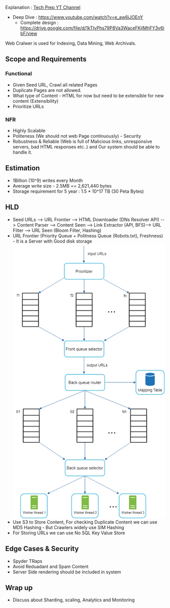 Explanation : [Tech Prep YT Channel](https://www.youtube.com/watch?v=5DTxuMDYvNc)
- Deep Dive : https://www.youtube.com/watch?v=e_aw6iJOEnY
    - Complete design : https://drive.google.com/file/d/1kTIvPhs79P8Va3WaceFKjIMhFY3v6ibF/view

Web Cralwer is used for Indexing, Data Mining, Web Archivals.

## Scope and Requirements

### Functional

- Given Seed URL, Crawl all related Pages
- Duplicate Pages are not allowed.
- What type of Content - HTML for now but need to be extensible for new content (Extensibility)
- Prioritize URLs

### NFR

- Highly Scalable
- Politeness (We should not web Page continuously) - Security
- Robustness & Reliable (Web is full of Malicious links, unresponsive servers, bad HTML responses etc..) and Our system should be able to handle it.

## Estimation

- 1Billion (10^9) writes every Month
- Average write size - 2.5MB == 2,621,440 bytes
- Storage requirement for 5 year : 1.5 * 10^17 TB (30 Peta Bytes)

## HLD

- Seed URLs --> URL Frontier --> HTML Downloader (DNs Resolver API) --> Content Parser --> Content Seen --> Link Extractor (API, BFS)--> URL Filter --> URL Seen (Bloom Filter, Hashing)
- URL Frontier (Priority Queue + Politness Queue (Robots.txt), Freshness) - It is a Server with Good disk storage
![alt text](Images/CrawlerFrontier.png)
- Use S3 to Store Content, For checking Duplicate Content we can use MD5 Hashing - But Crawlers widely use SIM Hashing
- For Storing URLs we can use No SQL Key Value Store 

## Edge Cases & Security

- Spyder TRaps
- Avoid Reduadant and Spam Content
- Server Side rendering should be included in system
## Wrap up

- Discuss about Sharding, scaling, Analytics and Monitoring